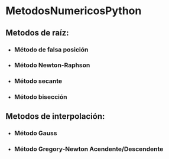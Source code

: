 # MetodosNumericosPython

## Metodos de raíz:

- ### Método de falsa posición

- ### Método Newton-Raphson

- ### Método secante

- ### Método bisección

## Metodos de interpolación:

- ### Método Gauss

- ### Método Gregory-Newton Acendente/Descendente